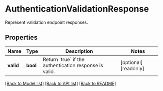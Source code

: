 # AuthenticationValidationResponse

Represent validation endpoint responses.
## Properties
Name | Type | Description | Notes
------------ | ------------- | ------------- | -------------
**valid** | **bool** | Return &#x60;true&#x60; if the authentication response is valid. | [optional] [readonly] 

[[Back to Model list]](README.md#documentation-for-models) [[Back to API list]](README.md#documentation-for-api-endpoints) [[Back to README]](README.md)


